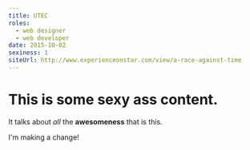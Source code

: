 ```yaml
---
title: UTEC
roles:
  - web designer
  - web developer
date: 2015-10-02
sexiness: 1
siteUrl: http://www.experienceonstar.com/view/a-race-against-time
---
```


# This is some sexy ass content.

It talks about _all_ the **awesomeness** that is this.

I'm making a change!
